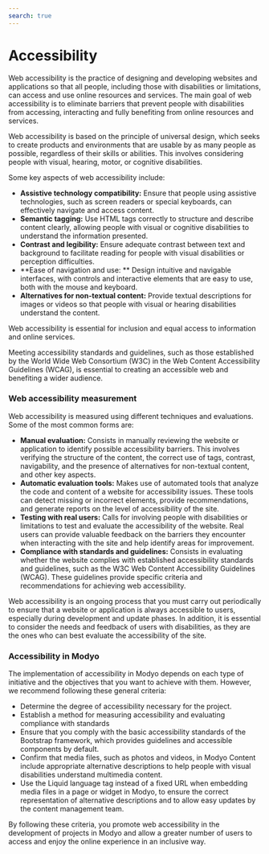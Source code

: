 ```yaml
---
search: true
---
```


# Accessibility

Web accessibility is the practice of designing and developing websites and applications so that all people, including those with disabilities or limitations, can access and use online resources and services. The main goal of web accessibility is to eliminate barriers that prevent people with disabilities from accessing, interacting and fully benefiting from online resources and services.

Web accessibility is based on the principle of universal design, which seeks to create products and environments that are usable by as many people as possible, regardless of their skills or abilities. This involves considering people with visual, hearing, motor, or cognitive disabilities.

Some key aspects of web accessibility include:

- **Assistive technology compatibility:** Ensure that people using assistive technologies, such as screen readers or special keyboards, can effectively navigate and access content.
- **Semantic tagging:** Use HTML tags correctly to structure and describe content clearly, allowing people with visual or cognitive disabilities to understand the information presented.
- **Contrast and legibility:** Ensure adequate contrast between text and background to facilitate reading for people with visual disabilities or perception difficulties.
- **Ease of navigation and use: ** Design intuitive and navigable interfaces, with controls and interactive elements that are easy to use, both with the mouse and keyboard.
- **Alternatives for non-textual content:** Provide textual descriptions for images or videos so that people with visual or hearing disabilities understand the content.

Web accessibility is essential for inclusion and equal access to information and online services.

Meeting accessibility standards and guidelines, such as those established by the World Wide Web Consortium (W3C) in the Web Content Accessibility Guidelines (WCAG), is essential to creating an accessible web and benefiting a wider audience.


### Web accessibility measurement

Web accessibility is measured using different techniques and evaluations. Some of the most common forms are:

- **Manual evaluation:** Consists in manually reviewing the website or application to identify possible accessibility barriers. This involves verifying the structure of the content, the correct use of tags, contrast, navigability, and the presence of alternatives for non-textual content, and other key aspects.
- **Automatic evaluation tools:** Makes use of automated tools that analyze the code and content of a website for accessibility issues. These tools can detect missing or incorrect elements, provide recommendations, and generate reports on the level of accessibility of the site.
- **Testing with real users:** Calls for involving people with disabilities or limitations to test and evaluate the accessibility of the website. Real users can provide valuable feedback on the barriers they encounter when interacting with the site and help identify areas for improvement.
- **Compliance with standards and guidelines:** Consists in evaluating whether the website complies with established accessibility standards and guidelines, such as the W3C Web Content Accessibility Guidelines (WCAG). These guidelines provide specific criteria and recommendations for achieving web accessibility.

Web accessibility is an ongoing process that you must carry out periodically to ensure that a website or application is always accessible to users, especially during development and update phases. In addition, it is essential to consider the needs and feedback of users with disabilities, as they are the ones who can best evaluate the accessibility of the site.


### Accessibility in Modyo

The implementation of accessibility in Modyo depends on each type of initiative and the objectives that you want to achieve with them. However, we recommend following these general criteria:

- Determine the degree of accessibility necessary for the project.
- Establish a method for measuring accessibility and evaluating compliance with standards
- Ensure that you comply with the basic accessibility standards of the Bootstrap framework, which provides guidelines and
  accessible components by default.
- Confirm that media files, such as photos and videos, in Modyo Content include appropriate alternative descriptions to help people with visual disabilities understand multimedia content.
- Use the Liquid language tag instead of a fixed URL when embedding media files in a page or widget in Modyo, to ensure the correct representation of alternative descriptions and to allow easy updates by the content management team.

By following these criteria, you promote web accessibility in the development of projects in Modyo and allow a greater number of users to access and enjoy the online experience in an inclusive way.